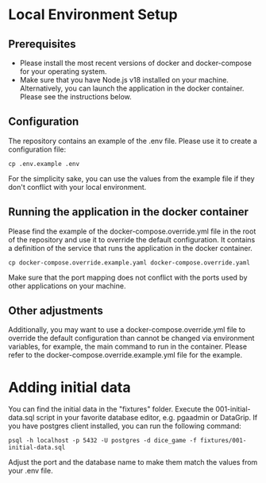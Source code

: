 # Local Environment Setup

## Prerequisites

- Please install the most recent versions of docker and docker-compose for your
  operating system.
- Make sure that you have Node.js v18 installed on your machine. Alternatively, you can
  launch the application in the docker container. Please see the instructions below.

## Configuration

The repository contains an example of the .env file. Please use it to create a
configuration file:

```shell
cp .env.example .env
```

For the simplicity sake, you can use the values from the example file if they don't
conflict with your local environment.

## Running the application in the docker container

Please find the example of the docker-compose.override.yml file in the root of the
repository and use it to override the default configuration. It contains a definition of
the service that runs the application in the docker container.

```shell
cp docker-compose.override.example.yaml docker-compose.override.yaml
```

Make sure that the port mapping does not conflict with the ports used by other
applications on your machine.

## Other adjustments

Additionally, you may want to use a docker-compose.override.yml file to override the
default configuration than cannot be changed via environment variables, for example, the
main command to run in the container. Please refer to the
docker-compose.override.example.yml file for the example.

# Adding initial data

You can find the initial data in the "fixtures" folder. Execute the 001-initial-data.sql
script in your favorite database editor, e.g. pgaadmin or DataGrip. If you have postgres
client installed, you can run the following command:

```shell
psql -h localhost -p 5432 -U postgres -d dice_game -f fixtures/001-initial-data.sql
```

Adjust the port and the database name to make them match the values from your .env file.
